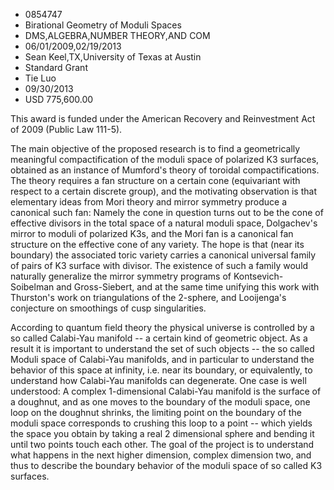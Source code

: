 
* 0854747
* Birational Geometry of Moduli Spaces
* DMS,ALGEBRA,NUMBER THEORY,AND COM
* 06/01/2009,02/19/2013
* Sean Keel,TX,University of Texas at Austin
* Standard Grant
* Tie Luo
* 09/30/2013
* USD 775,600.00

This award is funded under the American Recovery and Reinvestment Act of 2009
(Public Law 111-5).

The main objective of the proposed research is to find a geometrically
meaningful compactification of the moduli space of polarized K3 surfaces,
obtained as an instance of Mumford's theory of toroidal compactifications. The
theory requires a fan structure on a certain cone (equivariant with respect to a
certain discrete group), and the motivating observation is that elementary ideas
from Mori theory and mirror symmetry produce a canonical such fan: Namely the
cone in question turns out to be the cone of effective divisors in the total
space of a natural moduli space, Dolgachev's mirror to moduli of polarized K3s,
and the Mori fan is a canonical fan structure on the effective cone of any
variety. The hope is that (near its boundary) the associated toric variety
carries a canonical universal family of pairs of K3 surface with divisor. The
existence of such a family would naturally generalize the mirror symmetry
programs of Kontsevich-Soibelman and Gross-Siebert, and at the same time
unifying this work with Thurston's work on triangulations of the 2-sphere, and
Looijenga's conjecture on smoothings of cusp singularities.

According to quantum field theory the physical universe is controlled by a so
called Calabi-Yau manifold -- a certain kind of geometric object. As a result it
is important to understand the set of such objects -- the so called Moduli space
of Calabi-Yau manifolds, and in particular to understand the behavior of this
space at infinity, i.e. near its boundary, or equivalently, to understand how
Calabi-Yau manifolds can degenerate. One case is well understood: A complex
1-dimensional Calabi-Yau manifold is the surface of a doughnut, and as one moves
to the boundary of the moduli space, one loop on the doughnut shrinks, the
limiting point on the boundary of the moduli space corresponds to crushing this
loop to a point -- which yields the space you obtain by taking a real 2
dimensional sphere and bending it until two points touch each other. The goal of
the project is to understand what happens in the next higher dimension, complex
dimension two, and thus to describe the boundary behavior of the moduli space of
so called K3 surfaces.
